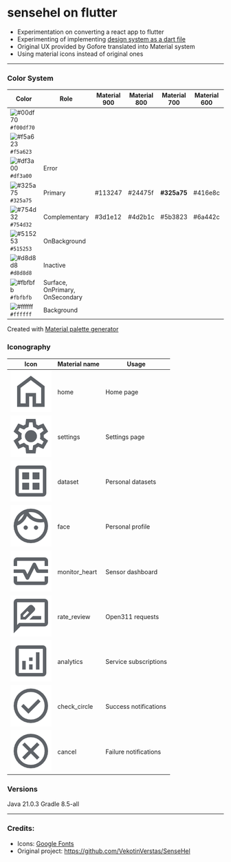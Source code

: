 # sensehel on flutter
- Experimentation on converting a react app to flutter
- Experimenting of implementing [design system as a dart file](https://github.com/timoruohomaki/sensehel-flutter/blob/main/sensehel/sensehel/lib/pages/design_system.dart)
- Original UX provided by Gofore translated into Material system
- Using material icons instead of original ones

---
### Color System

| Color | Role | Material 900 | Material 800 | Material 700 | Material 600 | Material 500 | Material 400 | Material 300 | Material 200 | Material 100 | Material 50|
|----|----|----|----|----|----|----|----|----|----|----|----|
| ![#00df70](https://placehold.co/15x20/00df70/00df70.png) `#f00df70` | 
| ![#f5a623](https://placehold.co/15x20/f5a623/f5a623.png) `#f5a623` | 
| ![#df3a00](https://placehold.co/15x20/df3a00/df3a00.png) `#df3a00` | Error |
| ![#325a75](https://placehold.co/15x20/325a75/325a75.png) `#325a75` | Primary | #113247 | #24475f | **#325a75** | #416e8c | #4f7d94 | #6890af | #80a4c1 | #a0bfd8 | #bedaef | #def1ff |
| ![#754d32](https://placehold.co/15x20/754d32/754d32.png) `#754d32` | Complementary | #3d1e12 | #4d2b1c | #5b3823 | #6a442c | **#754d32** | #8c664e | #a2806b | #c1a392 | #dfc7b8 | #f9e8da |
| ![#515253](https://placehold.co/15x20/515253/515253.png) `#515253` | OnBackground |
| ![#d8d8d8](https://placehold.co/15x20/d8d8d8/d8d8d8.png) `#d8d8d8` | Inactive |
| ![#fbfbfb](https://placehold.co/15x20/fbfbfb/fbfbfb.png) `#fbfbfb` | Surface, OnPrimary, OnSecondary |
| ![#ffffff](https://placehold.co/15x20/ffffff/ffffff.png) `#ffffff` | Background |

Created with [Material palette generator](https://m2.material.io/design/color/the-color-system.html)

### Iconography

| Icon | Material name | Usage |
|----|----|----|
| ![material icon home](/material_icons/home.png) | home | Home page |
| ![material icon settings](/material_icons/settings.png) | settings | Settings page |
| ![material icon dataset](/material_icons/dataset.png) | dataset | Personal datasets |
| ![material icon face](/material_icons/face.png) | face | Personal profile |
| ![material icon monitor heart](/material_icons/monitor_heart.png) | monitor_heart | Sensor dashboard |
| ![material icon rate review](/material_icons/rate_review.png) | rate_review | Open311 requests |
| ![material icon analytics](/material_icons/analytics.png) | analytics | Service subscriptions |
| ![material icon check_circle](/material_icons/check_circle.png) | check_circle | Success notifications |
| ![material icon cancel](/material_icons/cancel.png) | cancel | Failure notifications |

### Versions

Java 21.0.3
Gradle 8.5-all

---
### Credits:

- Icons: [Google Fonts](https://github.com/google/material-design-icons)
- Original project: https://github.com/VekotinVerstas/SenseHel 
